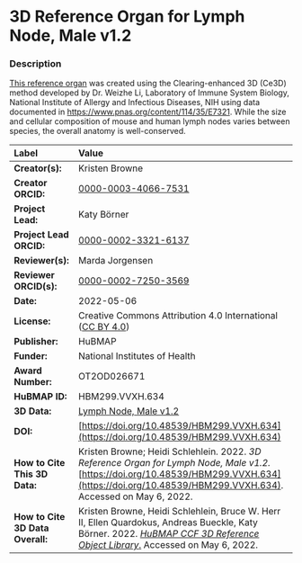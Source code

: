 # 3D Reference Organ for Lymph Node, Male v1.2

### Description
[This reference organ](https://humanatlas.io/3d-reference-library) was created using the Clearing-enhanced 3D (Ce3D) method developed by Dr. Weizhe Li, Laboratory of Immune System Biology, National Institute of Allergy and Infectious Diseases, NIH using data documented in https://www.pnas.org/content/114/35/E7321. While the size and cellular composition of mouse and human lymph nodes varies between species, the overall anatomy is well-conserved.

| Label | Value |
| :------------- |:-------------|
| **Creator(s):** | Kristen Browne |
| **Creator ORCID:** | [0000-0003-4066-7531](https://orcid.org/0000-0003-4066-7531) |
| **Project Lead:** | Katy B&ouml;rner |
| **Project Lead ORCID:** | [0000-0002-3321-6137](https://orcid.org/0000-0002-3321-6137) |
| **Reviewer(s):** | Marda Jorgensen | 
| **Reviewer ORCID(s):** |[0000-0002-7250-3569](https://doi.org/10.5072/0000-0002-7250-3569) |
| **Date:** | 2022-05-06 |
| **License:** | Creative Commons Attribution 4.0 International ([CC BY 4.0](https://creativecommons.org/licenses/by/4.0/)) |
| **Publisher:** | HuBMAP |
| **Funder:** | National Institutes of Health |
| **Award Number:** | OT2OD026671 |
| **HuBMAP ID:** | HBM299.VVXH.634 |
| **3D Data:** | [Lymph Node, Male v1.2](https://cdn.humanatlas.io/hra-releases/v1.2/models/NIH_M_Lymph_Node.glb) |
| **DOI:** | [https://doi.org/10.48539/HBM299.VVXH.634](https://doi.org/10.48539/HBM299.VVXH.634) |
| **How to Cite This 3D Data:** |Kristen Browne; Heidi Schlehlein. 2022. *3D Reference Organ for Lymph Node, Male v1.2.* [https://doi.org/10.48539/HBM299.VVXH.634](https://doi.org/10.48539/HBM299.VVXH.634). Accessed on May 6, 2022. |
| **How to Cite 3D Data Overall:** | Kristen Browne, Heidi Schlehlein, Bruce W. Herr II, Ellen Quardokus, Andreas Bueckle, Katy B&ouml;rner. 2022. [*HuBMAP CCF 3D Reference Object Library*.](https://humanatlas.io/3d-reference-library) Accessed on May 6, 2022. |
